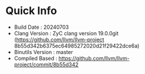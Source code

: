 # Quick Info
* Build Date : 20240703
* Clang Version : ZyC clang version 19.0.0git (https://github.com/llvm/llvm-project 8b55d342b6375ec64985272020d21f29422dce6a)
* Binutils Version : master
* Compiled Based : https://github.com/llvm/llvm-project/commit/8b55d342

